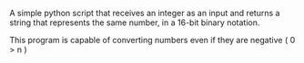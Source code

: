 A simple python script that receives an integer as an input and returns a string that represents the same number, in a 16-bit binary notation.

This program is capable of converting numbers even if they are negative ( 0 > n )